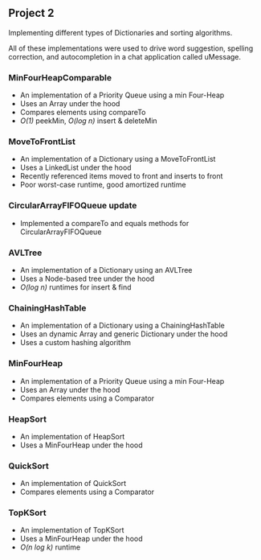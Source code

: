 

## Project 2

Implementing different types of Dictionaries and sorting algorithms.

All of these implementations were used to drive word suggestion, spelling correction, and autocompletion in a chat application called uMessage.

### MinFourHeapComparable
- An implementation of a Priority Queue using a min Four-Heap
- Uses an Array under the hood
- Compares elements using compareTo
- *O(1)* peekMin, *O(log n)* insert & deleteMin
### MoveToFrontList
- An implementation of a Dictionary using a MoveToFrontList
- Uses a LinkedList under the hood
- Recently referenced items moved to front and inserts to front
- Poor worst-case runtime, good amortized runtime
### CircularArrayFIFOQueue update
- Implemented a compareTo and equals methods for CircularArrayFIFOQueue
### AVLTree
- An implementation of a Dictionary using an AVLTree
- Uses a Node-based tree under the hood
- *O(log n)* runtimes for insert & find
### ChainingHashTable
- An implementation of a Dictionary using a ChainingHashTable
- Uses an dynamic Array and generic Dictionary under the hood
- Uses a custom hashing algorithm
### MinFourHeap
- An implementation of a Priority Queue using a min Four-Heap
- Uses an Array under the hood
- Compares elements using a Comparator
### HeapSort
- An implementation of HeapSort
- Uses a MinFourHeap under the hood
### QuickSort
- An implementation of QuickSort
- Compares elements using a Comparator
### TopKSort
- An implementation of TopKSort
- Uses a MinFourHeap under the hood
- *O(n log k)* runtime

